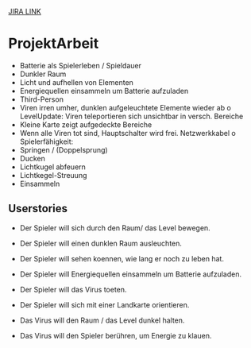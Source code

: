 [JIRA LINK](https://projektarbeit.atlassian.net)

# ProjektArbeit

-  Batterie als Spielerleben / Spieldauer 
-  Dunkler Raum
-  Licht und aufhellen von Elementen
-  Energiequellen einsammeln um Batterie aufzuladen
-  Third-Person
-  Viren irren umher, dunklen aufgeleuchtete Elemente wieder ab
o  LevelUpdate: Viren teleportieren sich unsichtbar in versch. Bereiche
-  Kleine Karte zeigt aufgedeckte Bereiche
-  Wenn alle Viren tot sind, Hauptschalter wird frei. Netzwerkkabel
o  Spielerfähigkeit:
-  Springen / (Doppelsprung)
-  Ducken
-  Lichtkugel abfeuern
-  Lichtkegel-Streuung
-  Einsammeln

## Userstories
- Der Spieler will sich durch den Raum/ das Level bewegen.
- Der Spieler will einen dunklen Raum ausleuchten.
- Der Spieler will sehen koennen, wie lang er noch zu leben hat.
- Der Spieler will Energiequellen einsammeln um Batterie aufzuladen.
- Der Spieler will das Virus toeten.
- Der Spieler will sich mit einer Landkarte orientieren.

- Das Virus will den Raum / das Level dunkel halten.
- Das Virus will den Spieler berühren, um Energie zu klauen.
